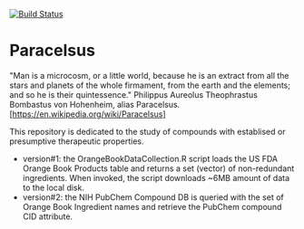 [![Build Status](https://travis-ci.org/ManuelXDuval/paracelsus.svg?branch=master)](https://travis-ci.org/ManuelXDuval/paracelsus)

# Paracelsus
"Man is a microcosm, or a little world, because he is an extract from all the stars and planets of the whole firmament, from the earth and the elements; and so he is their quintessence." Philippus Aureolus Theophrastus Bombastus von Hohenheim, alias Paracelsus.  [https://en.wikipedia.org/wiki/Paracelsus]

This repository is dedicated to the study of compounds with establised or presumptive therapeutic properties. 


- version#1: the OrangeBookDataCollection.R script loads the US FDA Orange Book Products table and returns a set (vector) of non-redundant ingredients.  When invoked, the script downloads ~6MB amount of data to the local disk.
- version#2: the NIH PubChem Compound DB is queried with the set of Orange Book Ingredient names and retrieve the PubChem compound CID attribute.  

